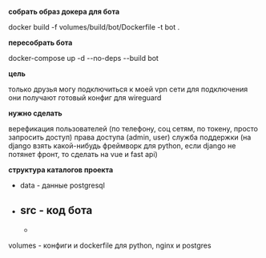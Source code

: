 

**собрать образ докера для бота**

 docker build -f volumes/build/bot/Dockerfile  -t bot . 

**пересобрать бота**

docker-compose up -d --no-deps --build bot


**цель**

только друзья могу подключиться к моей vpn  сети 
для подключения они получают готовый конфиг для wireguard

**нужно сделать**

верефикация пользователей (по телефону, соц сетям, по токену, просто запросить доступ)
права доступа (admin, user)
служба поддержки (на django взять какой-нибудь фреймворк для python, если django  не потянет фронт, то сделать на vue 
и fast api)

**структура каталогов проекта**
- data - данные postgresql
- src  - код бота
  - 
  - 
volumes - конфиги и dockerfile для python, nginx и postgres




